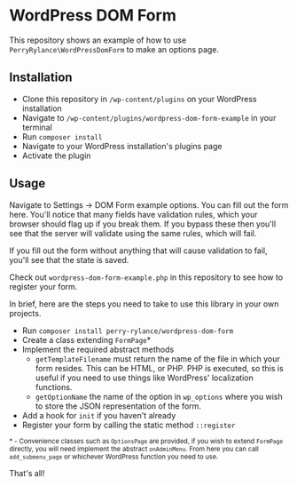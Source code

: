 # WordPress DOM Form
This repository shows an example of how to use `PerryRylance\WordPressDomForm` to make an options page.

## Installation
- Clone this repository in `/wp-content/plugins` on your WordPress installation
- Navigate to `/wp-content/plugins/wordpress-dom-form-example` in your terminal
- Run `composer install`
- Navigate to your WordPress installation's plugins page
- Activate the plugin

## Usage
Navigate to Settings -> DOM Form example options. You can fill out the form here. You'll notice that many fields have validation rules, which your browser should flag up if you break them. If you bypass these then you'll see that the server will validate using the same rules, which will fail.

If you fill out the form without anything that will cause validation to fail, you'll see that the state is saved.

Check out `wordpress-dom-form-example.php` in this repository to see how to register your form.

In brief, here are the steps you need to take to use this library in your own projects.

- Run `composer install perry-rylance/wordpress-dom-form`
- Create a class extending `FormPage`*
- Implement the required abstract methods
	- `getTemplateFilename` must return the name of the file in which your form resides. This can be HTML, or PHP. PHP is executed, so this is useful if you need to use things like WordPress' localization functions.
	- `getOptionName` the name of the option in `wp_options` where you wish to store the JSON representation of the form.
- Add a hook for `init` if you haven't already
- Register your form by calling the static method `::register`

<sub>* - Convenience classes such as `OptionsPage` are provided, if you wish to extend `FormPage` directly, you will need implement the abstract `onAdminMenu`. From here you can call `add_submenu_page` or whichever WordPress function you need to use.</sub>

That's all!